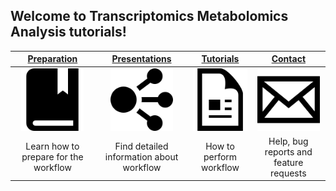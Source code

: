 ## Welcome to Transcriptomics Metabolomics Analysis tutorials!

| [Preparation](pages/prep) | [Presentations](pages/presentations) | [Tutorials](pages/tutorials) | [Contact](pages/contact)  |
| :---: | :---: | :---: | :---: |
| <img src="images/tutorials-icon.png" height="100"/> | <img src="images/network-icon.png" height="100"/> | <img src="images/citation.png" height="100"/> | <img src="images/contact.png" height="100"/>
| Learn how to prepare for the workflow| Find detailed information about workflow |  How to perform workflow | Help, bug reports and feature requests |
